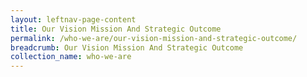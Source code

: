 ```yaml
---
layout: leftnav-page-content
title: Our Vision Mission And Strategic Outcome
permalink: /who-we-are/our-vision-mission-and-strategic-outcome/
breadcrumb: Our Vision Mission And Strategic Outcome
collection_name: who-we-are
---
```

